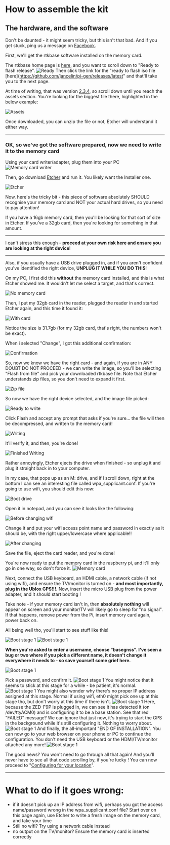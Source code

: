 # How to assemble the kit

## The hardware, and the software

Don't be daunted - it might seem tricky, but this isn't that bad. And if you get stuck, ping us a message on [Facebook](https://fb.me/freertk).

First, we'll get the rtkbase software installed on the memory card.

The rtkbase home page is [here](https://github.com/Stefal/rtkbase#ready-to-flash-release), and you want to scroll down to "Ready to flash release".
![Ready](readytoflash.png)
Then click the link for the "ready to flash iso file [here](https://github.com/jancelin/pi-gen/releases/latest" and that'll take you to the next page.

At time of writing, that was version [2.3.4](https://github.com/CentipedeRTK/pi-gen_RTKbase/releases/tag/BaseGNSS-RPi-2.3.4), so scroll down until you reach the assets section. You're looking for the biggest file there, highlighted in the below example:

![Assets](assets.png)

Once downloaded, you can unzip the file or not, Etcher will understand it either way.

---

### OK, so we've got the software prepared, now we need to write it to the memory card

Using your card writer/adapter, plug them into your PC
![Memory card writer](memcardreader.jpg)

Then, go download [Etcher](https://www.balena.io/etcher/) and run it. You likely want the Installer one.

![Etcher](etcher.png)

Now, here's the tricky bit - this piece of software absolutely SHOULD recognise your memory card and NOT your actual hard drives, so you need to pay attention!

If you have a 16gb memory card, then you'll be looking for that sort of size in Etcher. If you've a 32gb card, then you're looking for something in that amount.

---

I can't stress this enough - **proceed at your own risk here and ensure you are looking at the right device**!

---

Also, if you usually have a USB drive plugged in, and if you aren't confident you've identified the right device, **UNPLUG IT WHILE YOU DO THIS**!

On my PC, I first did this **without** the memory card installed, and this is what Etcher showed me. It wouldn't let me select a target, and that's correct.

![No memory card](etchernomemcard.png)

Then, I put my 32gb card in the reader, plugged the reader in and started Etcher again, and this time it found it:

![With card](etcherwithmem.png)

Notice the size is 31.7gb (for my 32gb card, that's right, the numbers won't be exact).

When i selected "Change", I got this additional confirmation:

![Confirmation](etcheradvanced.png)

So, now we know we have the right card - and again, if you are in ANY DOUBT DO NOT PROCEED - we can write the image, so you'll be selecting "Flash from file" and pick your downloaded rtkbase file. Note that Etcher understands zip files, so you don't need to expand it first.

![Zip file](bigfile.png)

So now we have the right device selected, and the image file picked:

![Ready to write](readytowrite.png)

Click Flash and accept any prompt that asks if you're sure... the file will then be decompressed, and written to the memory card!

![Writing](writing.png)

It'll verify it, and then, you're done!

![Finished Writing](finishedwriting.png)

Rather annoyingly, Etcher ejects the drive when finished - so unplug it and plug it straight back in to your computer.

In my case, that pops up as an M: drive, and if I scroll down, right at the bottom I can see an interesting file called wpa_supplicant.conf. If you're going to use wifi, you should edit this now:

![Boot drive](bootdrive.png)

Open it in notepad, and you can see it looks like the following:

![Before changing wifi](wpa1.png)

Change it and put your wifi access point name and password in exactly as it should be, with the right upper/lowercase where applicable!!

![After changing](wpa2.png
)

Save the file, eject the card reader, and you're done!

You're now ready to put the memory card in the raspberry pi, and it'll only go in one way, so don't force it.
![Memory card](piunderneath.jpg)

Next, connect the USB keyboard, an HDMI cable, a network cable (if not using wifi), and ensure the TV/monitor is turned on - **and most importantly, plug in the Ublox GPS!!!**. Now, insert the micro USB plug from the power adapter, and it should start booting !

Take note - if your memory card isn't in, then **absolutely nothing** will appear on screen and your monitor/TV will likely go to sleep for "no signal". If that happens, remove power from the Pi, insert memory card again, power back on.

All being well tho, you'll start to see stuff like this!

![Boot stage 1](boot1.jpg)
![Boot stage 1](boot2.jpg)


**When you're asked to enter a username, choose "basegnss". I've seen a bug or two where if you pick a different name, it doesn't change it everywhere it needs to - so save yourself some grief here.**

![Boot stage 1](boot3.jpg)

Pick a password, and confirm it.
![Boot stage 1](boot4.jpg)
You might notice that it seems to stick at this stage for a while - be patient, it's normal.
![Boot stage 1](boot5.jpg)
You might also wonder why there's no proper IP address assigned at this stage. Normal if using wifi, eth0 might pick one up at this stage tho, but don't worry at this time if there isn't.
![Boot stage 1](boot6.jpg)
Here, because the ZED-F9P is plugged in, we can see it has detected it (on /dev/ttyACM0) and is configuring it to be a base station. See that red "FAILED" message? We can ignore that just now, it's trying to start the GPS in the background while it's still configuring it. Nothing to worry about.
![Boot stage 1](boot7.jpg)
And finally, the all-important "END OF INSTALLATION". You can now go to your web browser on your phone or PC to continue the configuration. You don't need the USB keyboard or the HDMI/TV/monitor attached any more!
![Boot stage 1](boot8.jpg)


The good news? You won't need to go through all that again! And you'll never have to see all that code scrolling by, if you're lucky ! You can now proceed to "[Configuring for your location](ConfigLocation.md)".

---

# What to do if it goes wrong:

- if it doesn't pick up an IP address from wifi, perhaps you got the access name/password wrong in the wpa_supplicant.conf file? Start over on this page again, use Etcher to write a fresh image on the memory card, and take your time
- Still no wifi? Try using a network cable instead
- no output on the TV/monitor? Ensure the memory card is inserted correctly
